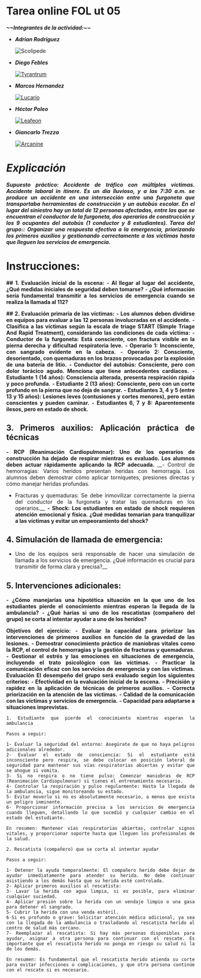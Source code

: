 <div align="justify">
  
  # Tarea online FOL ut 05
***\~\~Integrantes de la actividad:\~\~***

- ___Adrian Rodríguez___

  ![Scolipede](https://img.pokemondb.net/sprites/sword-shield/normal/scolipede.png)

- ___Diego Febles___

  [![Tyrantrum](https://img.pokemondb.net/sprites/sword-shield/normal/tyrantrum.png)](https://pokemondb.net/pokedex/tyrantrum) 

- ___Marcos Hernandez___

  [![Lucario](https://img.pokemondb.net/sprites/sword-shield/normal/lucario.png)](https://pokemondb.net/pokedex/lucario)
  
- ___Héctor Poleo___

  [![Leafeon](https://img.pokemondb.net/sprites/sword-shield/normal/leafeon.png)](https://pokemondb.net/pokedex/leafeon)
  
- ___Giancarlo Trezza___

  [![Arcanine](https://img.pokemondb.net/sprites/sword-shield/normal/arcanine.png)](https://pokemondb.net/pokedex/arcanine)

# ___Explicación___

___Supuesto práctico: Accidente de tráfico con múltiples víctimas.
Accidente laboral in itinere.
Es un día lluvioso, y a las 7:30 a.m. se produce un accidente en una
intersección entre una furgoneta que transportaba herramientas de
construcción y un autobús escolar. En el lugar del siniestro hay un total
de 12 personas afectadas, entre las que se encuentran el conductor de
la furgoneta, dos operarios de construcción y los 9 ocupantes del
autobús (1 conductor y 8 estudiantes).
Tarea del grupo:: Organizar una respuesta efectiva a la emergencia,
priorizando los primeros auxilios y gestionando correctamente a las
víctimas hasta que lleguen los servicios de emergencia.___

# Instrucciones:

__## 1. Evaluación inicial de la escena:__
__- Al llegar al lugar del accidente, ¿Qué medidas iniciales de
seguridad deben tomarse?__
__- ¿Qué información sería fundamental transmitir a los servicios de
emergencia cuando se realiza la llamada al 112?__

__## 2. Evaluación primaria de las víctimas:__
__- Los alumnos deben dividirse en equipos para evaluar a las 12
personas involucradas en el accidente.__
__- Clasifica a las víctimas según la escala de triage START (Simple
Triage And Rapid Treatment), considerando las condiciones de cada
víctima:__
__- Conductor de la furgoneta: Está consciente, con fractura visible
en la pierna derecha y dificultad respiratoria leve.__
__- Operario 1: Inconsciente, con sangrado evidente en la cabeza.__
__- Operario 2: Consciente, desorientado, con quemaduras en los__
__brazos provocadas por la explosión de una batería de litio.__
__- Conductor del autobús: Consciente, pero con dolor torácico
agudo. Menciona que tiene antecedentes cardíacos.__
__- Estudiante 1 (14 años): Consciencia alterada, presenta
respiración rápida y poco profunda.__
__- Estudiante 2 (13 años): Consciente, pero con un corte profundo
en la pierna que no deja de sangrar.__
__- Estudiantes 3, 4 y 5 (entre 13 y 15 años): Lesiones leves
(contusiones y cortes menores), pero están conscientes y pueden
caminar.__
__- Estudiantes 6, 7 y 8: Aparentemente ilesos, pero en estado de
shock.__

## 3. Primeros auxilios: Aplicación práctica de técnicas
__- RCP (Reanimación Cardiopulmonar): Uno de los operarios de
construcción ha dejado de respirar mientras es evaluado. Los alumnos
deben actuar rápidamente aplicando la RCP adecuada.__
__- Control de hemorragias: Varios heridos presentan heridas con
hemorragia. Los alumnos deben demostrar cómo aplicar torniquetes,
presiones directas y cómo manejar heridas profundas.
- Fracturas y quemaduras: Se debe inmovilizar correctamente la
pierna del conductor de la furgoneta y tratar las quemaduras en los
operarios.__
__- Shock: Los estudiantes en estado de shock requieren atención
emocional y física. ¿Qué medidas tomarían para tranquilizar a las
víctimas y evitar un empeoramiento del shock?__

## 4. Simulación de llamada de emergencia:
- Uno de los equipos será responsable de hacer una simulación de
llamada a los servicios de emergencia. ¿Qué información es crucial
para transmitir de forma clara y precisa?__

## 5. Intervenciones adicionales:
__- ¿Cómo manejarías una hipotética situación en la que uno de los
estudiantes pierde el conocimiento mientras esperan la llegada de la
ambulancia?__
__- ¿Qué harías si uno de los rescatistas (compañero del grupo) se
corta al intentar ayudar a uno de los heridos?__

__Objetivos del ejercicio:__
__- Evaluar la capacidad para priorizar las intervenciones de primeros
auxilios en función de la gravedad de las lesiones.__
__- Demostrar conocimiento práctico de maniobras vitales como la RCP,
el control de hemorragias y la gestión de fracturas y quemaduras.__
__- Gestionar el estrés y las emociones en situaciones de emergencia,
incluyendo el trato psicológico con las víctimas.__
__- Practicar la comunicación eficaz con los servicios de emergencia y
con las víctimas.__
__Evaluación__
__El desempeño del grupo será evaluado según los siguientes criterios:__
__- Efectividad en la evaluación inicial de la escena.__
__- Precisión y rapidez en la aplicación de técnicas de primeros auxilios.__
__- Correcta priorización en la atención de las víctimas.__
__- Calidad de la comunicación con las víctimas y servicios de
emergencia.__
__- Capacidad para adaptarse a situaciones imprevistas.__

```
1. Estudiante que pierde el conocimiento mientras esperan la ambulancia

Pasos a seguir:

1- Evaluar la seguridad del entorno: Asegúrate de que no haya peligros adicionales alrededor.
2- Evaluar el estado de consciencia: Si el estudiante está inconsciente pero respira, se debe colocar en posición lateral de seguridad para mantener sus vías respiratorias abiertas y evitar que se ahogue si vomita.
3- Si no respira o no tiene pulso: Comenzar maniobras de RCP (Reanimación Cardiopulmonar) si tienes el entrenamiento necesario.
4- Controlar la respiración y pulso regularmente: Hasta la llegada de la ambulancia, sigue monitoreando su estado.
5- Evitar moverlo si no es absolutamente necesario, a menos que exista un peligro inminente.
6- Proporcionar información precisa a los servicios de emergencia cuando lleguen, detallando lo que sucedió y cualquier cambio en el estado del estudiante.

En resumen: Mantener vías respiratorias abiertas, controlar signos vitales, y proporcionar soporte hasta que lleguen los profesionales de la salud.

2. Rescatista (compañero) que se corta al intentar ayudar

Pasos a seguir:

1- Detener la ayuda temporalmente: El compañero herido debe dejar de ayudar inmediatamente para atender su herida. No debe continuar asistiendo a los demás hasta que su herida esté controlada.
2- Aplicar primeros auxilios al rescatista:
3- Lavar la herida con agua limpia, si es posible, para eliminar cualquier suciedad.
4- Aplicar presión sobre la herida con un vendaje limpio o una gasa para detener el sangrado.
5- Cubrir la herida con una venda estéril.
6-Si es profundo o grave: Solicitar atención médica adicional, ya sea con la llegada de la ambulancia o trasladando al rescatista herido al centro de salud más cercano.
7- Reemplazar al rescatista: Si hay más personas disponibles para ayudar, asignar a otra persona para continuar con el rescate. Es importante que el rescatista herido no ponga en riesgo su salud ni la de los demás.

En resumen: Es fundamental que el rescatista herido atienda su corte para evitar infecciones o complicaciones, y que otra persona continúe con el rescate si es necesario.

```
  
</div>
